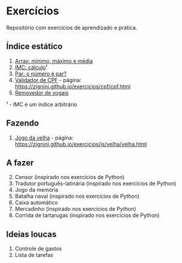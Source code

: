 # Exercícios 

Repositório com exercícios de aprendizado e prática. 

## Índice estático 

1. [Array: mínimo, máximo e média](js/array.js)
1. [IMC: cálculo](js/IMC.js)¹
1. [Par: o número é par?](js/par.js)
1. [Validador de CPF](cpf/cpf.html) - página: https://zignini.github.io/exercicios/cpf/cpf.html
1. [Removedor de vogais](js/devoweler.js)

¹ - IMC é um índice arbitrário 

## Fazendo 
1. [Jogo da velha](js/velha/velha.js) - página: https://zignini.github.io/exercicios/js/velha/velha.html

## A fazer 
2. Censor (inspirado nos exercícios de Python)
3. Tradutor português-latinária (inspirado nos exercícios de Python)
4. Jogo da memória
5. Batalha naval (inspirado nos exercícios de Python)
6. Caixa automático
7. Mercadinho (inspirado nos exercícios de Python)
8. Corrida de tartarugas (inspirado nos exercícios de Python)

## Ideias loucas 
1. Controle de gastos 
1. Lista de tarefas
